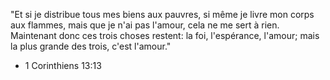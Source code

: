 "Et si je distribue tous mes biens aux pauvres, si même je livre mon corps aux flammes, mais que je n'ai pas l'amour, cela ne me sert à rien. Maintenant donc ces trois choses restent: la foi, l'espérance, l'amour; mais la plus grande des trois, c'est l'amour."

- 1 Corinthiens 13:13
